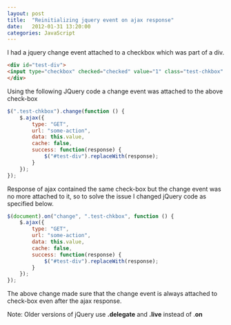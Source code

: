 ```yaml
---
layout: post
title:  "Reinitializing jquery event on ajax response"
date:   2012-01-31 13:20:00
categories: JavaScript
---
```


I had a jquery change event attached to a checkbox which was part of a div.

``` html
<div id="test-div">
<input type="checkbox" checked="checked" value="1" class="test-chkbox" />
</div>
```

Using the following JQuery code a change event was attached to the above check-box

``` javascript
$(".test-chkbox").change(function () {
	$.ajax({
		type: "GET",
		url: "some-action",
		data: this.value,
		cache: false,
		success: function(response) {
			$("#test-div").replaceWith(response);
		}
	});
});
```
Response of ajax contained the same check-box but the change event was no more attached to it, so to solve the issue I changed jQuery code as specified below.

``` javascript
$(document).on("change", ".test-chkbox", function () {
	$.ajax({
		type: "GET",
		url: "some-action",
		data: this.value,
		cache: false,
		success: function(response) {
			$("#test-div").replaceWith(response);
		}
	});
});
```

The above change made sure that the change event is always attached to check-box even after the ajax response.

Note: Older versions of jQuery use **.delegate** and **.live** instead of .**on**